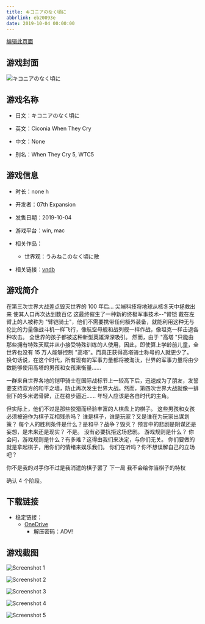 ```yaml
---
title: キコニアのなく頃に
abbrlink: eb20093e
date: 2019-10-04 00:00:00
---
```

[编辑此页面](https://github.com/ACG-3/ADV3-source/blob/main/source/_posts/games/%E3%82%AD%E3%82%B3%E3%83%8B%E3%82%A2%E3%81%AE%E3%81%AA%E3%81%8F%E9%A0%83%E3%81%AB.md)

## 游戏封面

![キコニアのなく頃に](https://pan.timero.xyz/d/onedrive/img_lib_001/%E3%82%AD%E3%82%B3%E3%83%8B%E3%82%A2%E3%81%AE%E3%81%AA%E3%81%8F%E9%A0%83%E3%81%AB_cover.avif)


## 游戏名称

- 日文：キコニアのなく頃に
- 英文：Ciconia When They Cry
- 中文：None

- 别名：When They Cry 5, WTC5


## 游戏信息

- 时长：none h
- 开发者：07th Expansion
- 发售日期：2019-10-04
- 游戏平台：win, mac
- 相关作品：
   - 世界观：うみねこのなく頃に散

- 相关链接：[vndb](https://vndb.org/v24770)


## 游戏简介

在第三次世界大战差点毁灭世界的 100 年后...
尖端科技将地球从核冬天中拯救出来 使其人口再次达到数百亿
这最终催生了一种新的终极军事技术--"臂铠
戴在左臂上的人被称为 "臂铠骑士"，他们不需要携带任何额外装备，就能利用这种无与伦比的力量像战斗机一样飞行，像航空母舰和战列舰一样作战，像坦克一样击退各种攻击。
全世界的孩子都被这种新型英雄深深吸引。
然而，由于 "高塔 "只能由那些拥有特殊天赋并从小接受特殊训练的人使用，因此，即使算上学龄前儿童，全世界也没有 15 万人能够控制 "高塔"。而真正获得高塔骑士称号的人就更少了。
换句话说，在这个时代，所有现有的军事力量都将被淘汰，世界的军事力量将由少数能够使用高塔的男孩和女孩来衡量......

一群来自世界各地的铠甲骑士在国际战标节上一较高下后，迅速成为了朋友，发誓要支持双方的和平之墙，防止再次发生世界大战。然而，第四次世界大战就像一排倒下的多米诺骨牌，正在稳步逼近......
年轻人应该是各自时代的主角。

但实际上，他们不过是那些狡猾而经验丰富的人棋盘上的棋子。
这些男孩和女孩必须被迫作为棋子互相残杀吗？
谁是棋子，谁是玩家？又是谁在为玩家出谋划策？
每个人的胜利条件是什么？是和平？战争？毁灭？
预言中的悲剧是阴谋还是妄想，是未来还是现实？
不是。
没有必要抗拒这场悲剧。
游戏规则是什么？
你会问，游戏规则是什么？有多难？这得由我们来决定，与你们无关。
你们要做的就是拿起棋子，用你们的情绪来娱乐我们。
你们在听吗？你不想误解自己的立场吧？

你不是我的对手你不过是我消遣的棋子罢了
下一局 我不会给你当棋子的特权



确认 4 个阶段。


## 下载链接

- 稳定链接：
    - [OneDrive](https://pan.timero.xyz/onedrive/adv_lib_001/%E3%82%AD%E3%82%B3%E3%83%8B%E3%82%A2%E3%81%AE%E3%81%AA%E3%81%8F%E9%A0%83%E3%81%AB)
        - 解压密码：ADV!



## 游戏截图


![Screenshot 1](https://pan.timero.xyz/d/onedrive/img_lib_001/%E3%82%AD%E3%82%B3%E3%83%8B%E3%82%A2%E3%81%AE%E3%81%AA%E3%81%8F%E9%A0%83%E3%81%AB_Screenshot_1.avif)

![Screenshot 2](https://pan.timero.xyz/d/onedrive/img_lib_001/%E3%82%AD%E3%82%B3%E3%83%8B%E3%82%A2%E3%81%AE%E3%81%AA%E3%81%8F%E9%A0%83%E3%81%AB_Screenshot_2.avif)

![Screenshot 3](https://pan.timero.xyz/d/onedrive/img_lib_001/%E3%82%AD%E3%82%B3%E3%83%8B%E3%82%A2%E3%81%AE%E3%81%AA%E3%81%8F%E9%A0%83%E3%81%AB_Screenshot_3.avif)

![Screenshot 4](https://pan.timero.xyz/d/onedrive/img_lib_001/%E3%82%AD%E3%82%B3%E3%83%8B%E3%82%A2%E3%81%AE%E3%81%AA%E3%81%8F%E9%A0%83%E3%81%AB_Screenshot_4.avif)

![Screenshot 5](https://pan.timero.xyz/d/onedrive/img_lib_001/%E3%82%AD%E3%82%B3%E3%83%8B%E3%82%A2%E3%81%AE%E3%81%AA%E3%81%8F%E9%A0%83%E3%81%AB_Screenshot_5.avif)

